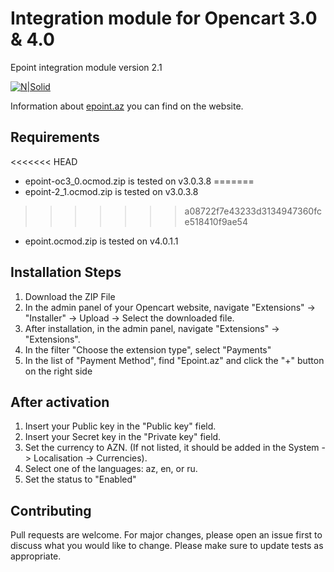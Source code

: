 # Integration module for Opencart 3.0 & 4.0 
Epoint integration module version 2.1

[![N|Solid](https://epoint.az/images/logo.svg)](https://epoint.az/)

Information about [epoint.az](https://epoint.az) you can find on the website. 

## Requirements
<<<<<<< HEAD
- epoint-oc3_0.ocmod.zip is tested on v3.0.3.8
=======
- epoint-2_1.ocmod.zip is tested on v3.0.3.8
>>>>>>> a08722f7e43233d3134947360fce518410f9ae54
- epoint.ocmod.zip is tested on v4.0.1.1

## Installation Steps
1. Download the ZIP File
2. In the admin panel of your Opencart website, navigate "Extensions" -> "Installer" -> Upload -> Select the downloaded file.
3. After installation, in the admin panel, navigate "Extensions" -> "Extensions".
4. In the filter "Choose the extension type", select "Payments"
5. In the list of "Payment Method", find "Epoint.az" and click the "+" button on the right side

## After activation
1. Insert your Public key in the "Public key" field.
2. Insert your Secret key in the "Private key" field.
3. Set the currency to AZN. (If not listed, it should be added in the System -> Localisation -> Currencies).
4. Select one of the languages: az, en, or ru.
5. Set the status to "Enabled"


## Contributing
Pull requests are welcome. For major changes, please open an issue first to discuss what you would like to change.
Please make sure to update tests as appropriate.